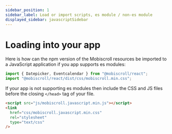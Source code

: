 ```yaml
---
sidebar_position: 1
sidebar_label: Load or import scripts, es module / non-es module
displayed_sidebar: javascriptSidebar
---
```


# Loading into your app

Here is how can the npm version of the Mobiscroll resources be imported to a JavaScript application if you app supports es modules:

```jsx
import { Datepicker, Eventcalendar } from "@mobiscroll/react";
import "@mobiscroll/react/dist/css/mobiscroll.min.css";
```

If your app is not supporting es modules then include the CSS and JS files before the closing `</head>` tag of your file.

```html
<script src="js/mobiscroll.javascript.min.js"></script>
<link
  href="css/mobiscroll.javascript.min.css"
  rel="stylesheet"
  type="text/css"
/>
```
